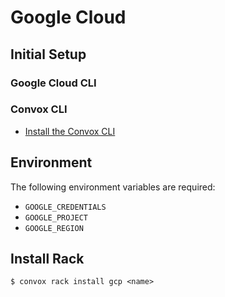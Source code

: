 # Google Cloud

## Initial Setup

### Google Cloud CLI

### Convox CLI

- [Install the Convox CLI](../cli.md)

## Environment

The following environment variables are required:

- `GOOGLE_CREDENTIALS`
- `GOOGLE_PROJECT`
- `GOOGLE_REGION`

## Install Rack

    $ convox rack install gcp <name>


